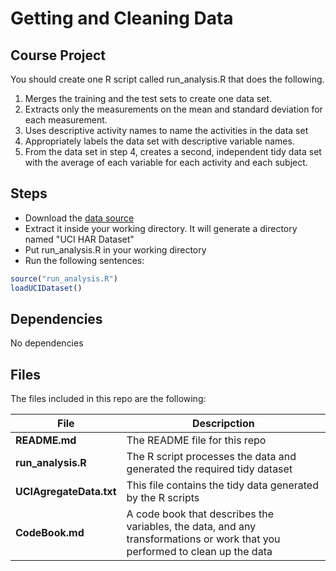 # Getting and Cleaning Data
## Course Project

You should create one R script called run_analysis.R that does the following. 

1. Merges the training and the test sets to create one data set.
2. Extracts only the measurements on the mean and standard deviation for each measurement. 
3. Uses descriptive activity names to name the activities in the data set
4. Appropriately labels the data set with descriptive variable names. 
5. From the data set in step 4, creates a second, independent tidy data set with the average of each variable for each activity and each subject.


## Steps

- Download the [data source](https://d396qusza40orc.cloudfront.net/getdata%2Fprojectfiles%2FUCI%20HAR%20Dataset.zip) 
- Extract it inside your working directory. It will generate a directory named "UCI HAR Dataset"
- Put run_analysis.R in your working directory
- Run the following sentences:
```R
source("run_analysis.R")
loadUCIDataset()
```


## Dependencies

No dependencies

## Files

The files included in this repo are the following:

File      | Descripction
----------|-----------------
**README.md**|The README file for this repo
**run_analysis.R**|The R script processes the data and generated the required tidy dataset
**UCIAgregateData.txt**|This file contains the tidy data generated by the R scripts
**CodeBook.md**|A code book that describes the variables, the data, and any transformations or work that you performed to clean up the data

